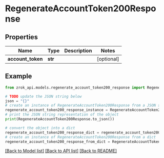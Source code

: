 # RegenerateAccountToken200Response


## Properties

Name | Type | Description | Notes
------------ | ------------- | ------------- | -------------
**account_token** | **str** |  | [optional] 

## Example

```python
from zrok_api.models.regenerate_account_token200_response import RegenerateAccountToken200Response

# TODO update the JSON string below
json = "{}"
# create an instance of RegenerateAccountToken200Response from a JSON string
regenerate_account_token200_response_instance = RegenerateAccountToken200Response.from_json(json)
# print the JSON string representation of the object
print(RegenerateAccountToken200Response.to_json())

# convert the object into a dict
regenerate_account_token200_response_dict = regenerate_account_token200_response_instance.to_dict()
# create an instance of RegenerateAccountToken200Response from a dict
regenerate_account_token200_response_from_dict = RegenerateAccountToken200Response.from_dict(regenerate_account_token200_response_dict)
```
[[Back to Model list]](../README.md#documentation-for-models) [[Back to API list]](../README.md#documentation-for-api-endpoints) [[Back to README]](../README.md)


